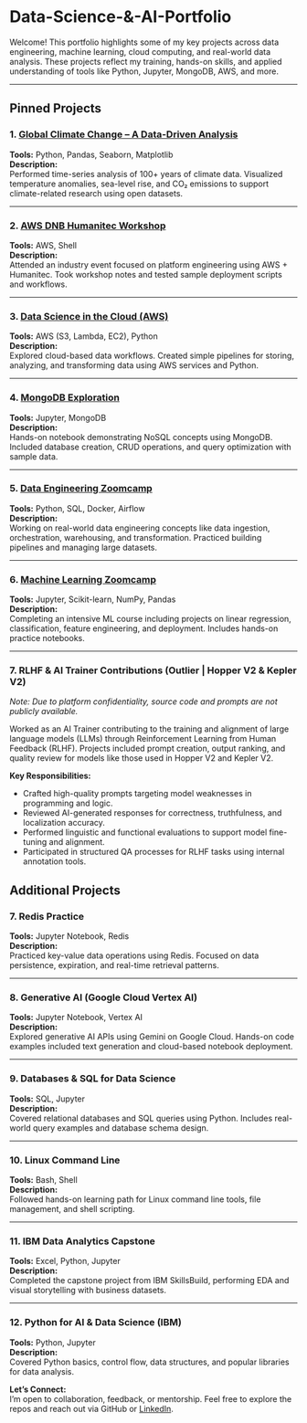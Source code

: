 # Data-Science-&-AI-Portfolio

Welcome! This portfolio highlights some of my key projects across data engineering, machine learning, cloud computing, and real-world data analysis. These projects reflect my training, hands-on skills, and applied understanding of tools like Python, Jupyter, MongoDB, AWS, and more.

---

## Pinned Projects

### 1.  [Global Climate Change – A Data-Driven Analysis](https://github.com/GretteThel/Global-Climate-Change-A-Data-Driven-Analysis)
**Tools:** Python, Pandas, Seaborn, Matplotlib  
**Description:**  
Performed time-series analysis of 100+ years of climate data. Visualized temperature anomalies, sea-level rise, and CO₂ emissions to support climate-related research using open datasets.

---

### 2. [AWS DNB Humanitec Workshop](https://github.com/GretteThel/-AWS-DNB-Humanitec-Platform-Engineering)
**Tools:** AWS, Shell  
**Description:**  
Attended an industry event focused on platform engineering using AWS + Humanitec. Took workshop notes and tested sample deployment scripts and workflows.

---

### 3.  [Data Science in the Cloud (AWS)](https://github.com/GretteThel/Data-Science-in-the-Cloud)
**Tools:** AWS (S3, Lambda, EC2), Python  
**Description:**  
Explored cloud-based data workflows. Created simple pipelines for storing, analyzing, and transforming data using AWS services and Python.

---

### 4.  [MongoDB Exploration](https://github.com/GretteThel/MongoDB)
**Tools:** Jupyter, MongoDB  
**Description:**  
Hands-on notebook demonstrating NoSQL concepts using MongoDB. Included database creation, CRUD operations, and query optimization with sample data.

---

### 5.  [Data Engineering Zoomcamp](https://github.com/GretteThel/data-engineering-zoomcamp)
**Tools:** Python, SQL, Docker, Airflow  
**Description:**  
Working on real-world data engineering concepts like data ingestion, orchestration, warehousing, and transformation. Practiced building pipelines and managing large datasets.

---
### 6.  [Machine Learning Zoomcamp](https://github.com/GretteThel/machine-learning-zoomcamp)
**Tools:** Jupyter, Scikit-learn, NumPy, Pandas  
**Description:**  
Completing an intensive ML course including projects on linear regression, classification, feature engineering, and deployment. Includes hands-on practice notebooks.

---

### 7. RLHF & AI Trainer Contributions (Outlier | Hopper V2 & Kepler V2)

*Note: Due to platform confidentiality, source code and prompts are not publicly available.*

Worked as an AI Trainer contributing to the training and alignment of large language models (LLMs) through Reinforcement Learning from Human Feedback (RLHF). Projects included prompt creation, output ranking, and quality review for models like those used in Hopper V2 and Kepler V2.

**Key Responsibilities:**
- Crafted high-quality prompts targeting model weaknesses in programming and logic.
- Reviewed AI-generated responses for correctness, truthfulness, and localization accuracy.
- Performed linguistic and functional evaluations to support model fine-tuning and alignment.
- Participated in structured QA processes for RLHF tasks using internal annotation tools.


##  Additional Projects

### 7. Redis Practice  
**Tools:** Jupyter Notebook, Redis  
**Description:**  
Practiced key-value data operations using Redis. Focused on data persistence, expiration, and real-time retrieval patterns.

---

### 8. Generative AI (Google Cloud Vertex AI)  
**Tools:** Jupyter Notebook, Vertex AI  
**Description:**  
Explored generative AI APIs using Gemini on Google Cloud. Hands-on code examples included text generation and cloud-based notebook deployment.

---

### 9. Databases & SQL for Data Science  
**Tools:** SQL, Jupyter  
**Description:**  
Covered relational databases and SQL queries using Python. Includes real-world query examples and database schema design.

---

### 10. Linux Command Line  
**Tools:** Bash, Shell  
**Description:**  
Followed hands-on learning path for Linux command line tools, file management, and shell scripting.

---

### 11. IBM Data Analytics Capstone  
**Tools:** Excel, Python, Jupyter  
**Description:**  
Completed the capstone project from IBM SkillsBuild, performing EDA and visual storytelling with business datasets.

---

### 12. Python for AI & Data Science (IBM)  
**Tools:** Python, Jupyter  
**Description:**  
Covered Python basics, control flow, data structures, and popular libraries for data analysis.



**Let’s Connect:**  
I’m open to collaboration, feedback, or mentorship. Feel free to explore the repos and reach out via GitHub or [LinkedIn](https://linkedin.com/in/grethelm). 

